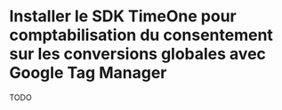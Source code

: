 # Installer le SDK TimeOne pour comptabilisation du consentement sur les conversions globales avec Google Tag Manager

TODO